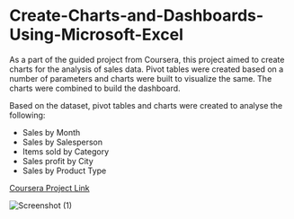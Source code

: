 # Create-Charts-and-Dashboards-Using-Microsoft-Excel

As a part of the guided project from Coursera, this project aimed to create charts for the analysis of sales data. Pivot tables were created based on a number of parameters and charts were built to visualize the same. The charts were combined to build the dashboard.

Based on the dataset, pivot tables and charts were created to analyse the following:
* Sales by Month
* Sales by Salesperson
* Items sold by Category
* Sales profit by City
* Sales by Product Type


[Coursera Project Link](https://www.coursera.org/projects/create-charts-dashboards-using-microsoft-excel)

![Screenshot (1)](https://user-images.githubusercontent.com/75059347/168962687-621ca333-4f1d-418e-bee4-9ca77120153c.png)
